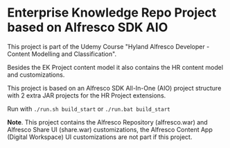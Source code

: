 # Enterprise Knowledge Repo Project based on Alfresco SDK AIO

This project is part of the Udemy Course "Hyland Alfresco Developer - Content Modelling and Classification".

Besides the EK Project content model it also contains the HR content model and customizations.

This project is based on an Alfresco SDK All-In-One (AIO) project structure with 2 extra JAR projects for the HR Project extensions.

Run with `./run.sh build_start` or `./run.bat build_start`

**Note**. This project contains the Alfresco Repository (alfresco.war) and Alfresco Share UI (share.war) customizations, 
the Alfresco Content App (Digital Workspace) UI customizations are not part if this project.
 